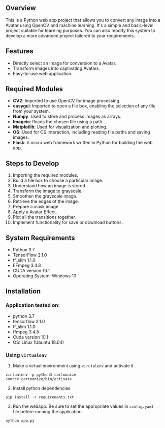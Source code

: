 ## Overview
This is a Python web app project that allows you to convert any image into a Avatar using OpenCV and machine learning. It's a simple and basic-level project suitable for learning purposes. You can also modify this system to develop a more advanced project tailored to your requirements.

## Features
- Directly select an image for conversion to a Avatar.
- Transform images into captivating Avatars.
- Easy-to-use web application.

## Required Modules
- **CV2**: Imported to use OpenCV for image processing.
- **easygui**: Imported to open a file box, enabling the selection of any file from your system.
- **Numpy**: Used to store and process images as arrays.
- **Imageio**: Reads the chosen file using a path.
- **Matplotlib**: Used for visualization and plotting.
- **OS**: Used for OS interaction, including reading file paths and saving images.
- **Flask**: A micro web framework written in Python for building the web app.

## Steps to Develop
1. Importing the required modules.
2. Build a file box to choose a particular image.
3. Understand how an image is stored.
4. Transform the image to grayscale.
5. Smoothen the grayscale image.
6. Retrieve the edges of the image.
7. Prepare a mask image.
8. Apply a Avatar Effect.
9. Plot all the transitions together.
10. Implement functionality for save or download buttons.

## System Requirements
- Python 3.7
- TensorFlow 2.1.0
- tf_slim 1.1.0
- FFmpeg 3.4.8
- CUDA version 10.1
- Operating System: Windows 10
  
## Installation

### Application tested on:

- python 3.7
- tensorflow 2.1.0 
- tf_slim 1.1.0
- ffmpeg 3.4.8
- Cuda version 10.1
- OS: Linux (Ubuntu 18.04)


### Using `virtualenv`

1. Make a virtual environment using `virutalenv` and activate it
```
virtualenv -p python3 cartoonize
source cartoonize/bin/activate
```
2. Install python dependencies
```
pip install -r requirements.txt
```
3. Run the webapp. Be sure to set the appropriate values in `config.yaml` file before running the application.
```
python app.py
```
